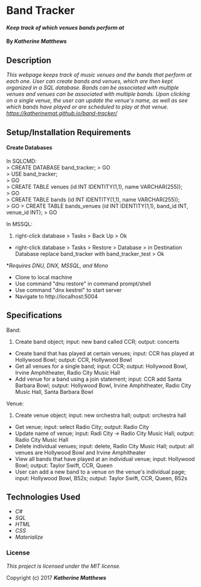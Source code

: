 # Band Tracker

#### _Keep track of which venues bands perform at_

#### By _**Katherine Matthews**_

## Description

_This webpage keeps track of music venues and the bands that perform at each one. User can create bands and venues, which are then kept organized in a SQL database. Bands can be associated with multiple venues and venues can be associated with multiple bands. Upon clicking on a single venue, the user can update the venue's name, as well as see which bands have played or are scheduled to play at that venue. https://katherinemat.github.io/band-tracker/_

## Setup/Installation Requirements

#### Create Databases
In SQLCMD:  
    > CREATE DATABASE band_tracker;
    > GO  
    > USE band_tracker;  
    > GO  
    > CREATE TABLE venues (id INT IDENTITY(1,1), name VARCHAR(255));  
    > GO  
    > CREATE TABLE bands (id INT IDENTITY(1,1), name VARCHAR(255));  
    > GO
    > CREATE TABLE bands_venues (id INT IDENTITY(1,1), band_id INT, venue_id INT);
    > GO

In MSSQL:
1. right-click database > Tasks > Back Up > Ok
- right-click database > Tasks > Restore > Database > in Destination Database replace band_tracker with band_tracker_test > Ok

*_Requires DNU, DNX, MSSQL, and Mono_
* Clone to local machine
* Use command "dnu restore" in command prompt/shell
* Use command "dnx kestrel" to start server
* Navigate to http://localhost:5004

## Specifications

Band:
1. Create band object; input: new band called CCR; output: concerts
- Create band that has played at certain venues; input: CCR has played at Hollywood Bowl; output: CCR, Hollywood Bowl
- Get all venues for a single band; input: CCR; output: Hollywood Bowl, Irvine Amphitheater, Radio City Music Hall
- Add venue for a band using a join statement; input: CCR add Santa Barbara Bowl; output: Hollywood Bowl, Irvine Amphitheater, Radio City Music Hall, Santa Barbara Bowl

Venue:
1. Create venue object; input: new orchestra hall; output: orchestra hall
- Get venue; input: select Radio City; output: Radio City
- Update name of venue; input: Radi City -> Radio City Music Hall; output: Radio City Music Hall
- Delete individual venues; input: delete, Radio City Music Hall; output: all venues are Hollywood Bowl and Irvine Amphitheater
- View all bands that have played at an individual venue; input: Hollywood Bowl; output: Taylor Swift, CCR, Queen
- User can add a new band to a venue on the venue's individual page; input: Hollywood Bowl, B52s; output: Taylor Swift, CCR, Queen, B52s

## Technologies Used

* _C#_
* _SQL_
* _HTML_
* _CSS_
* _Materialize_

### License

*This project is licensed under the MIT license.*

Copyright (c) 2017 **_Katherine Matthews_**
